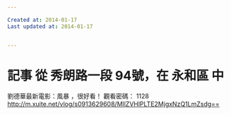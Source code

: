 ```yaml
---

Created at: 2014-01-17
Last updated at: 2014-01-17


---
```


# 記事 從 秀朗路一段 94號，在 永和區 中


劉德華最新電影：風暴 ，很好看！
觀看密碼： 1128
http://m.xuite.net/vlog/s0913629608/MllZVHlPLTE2MjgxNzQ1LmZsdg==

